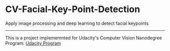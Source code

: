 # CV-Facial-Key-Point-Detection
Apply image processing and deep learning to detect facial keypoints 


---
This is a project implememnted for Udacity's Computer Vision Nanodegree Program: [Udacity Program](https://www.udacity.com/course/computer-vision-nanodegree--nd891)

